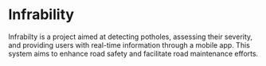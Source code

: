 # Infrability
Infrabilty is a project aimed at detecting potholes, assessing their severity, and providing users with real-time information through a mobile app. This system aims to enhance road safety and facilitate road maintenance efforts.
